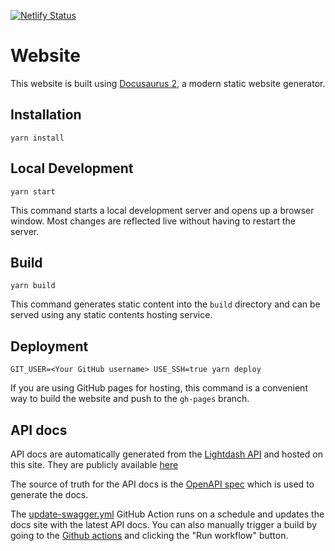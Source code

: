 [![Netlify Status](https://api.netlify.com/api/v1/badges/f4b62438-cc8b-46f3-bfac-5069dd6315d4/deploy-status)](https://app.netlify.com/sites/lightdash-docs/deploys)



# Website

This website is built using [Docusaurus 2](https://docusaurus.io/), a modern static website generator.

## Installation

```console
yarn install
```

## Local Development

```console
yarn start
```

This command starts a local development server and opens up a browser window. Most changes are reflected live without having to restart the server.

## Build

```console
yarn build
```

This command generates static content into the `build` directory and can be served using any static contents hosting service.

## Deployment

```console
GIT_USER=<Your GitHub username> USE_SSH=true yarn deploy
```

If you are using GitHub pages for hosting, this command is a convenient way to build the website and push to the `gh-pages` branch.

## API docs

API docs are automatically generated from the [Lightdash API](https://github.com/lightdash/lightdash/tree/main/packages/backend) and hosted on this site. They are publicly available [here](https://docs.lightdash.com/api/v1)

The source of truth for the API docs is the [OpenAPI spec](https://github.com/lightdash/lightdash/blob/main/packages/backend/src/generated/swagger.json) which is used to generate the docs.

The [update-swagger.yml](.github/workflows/update-swagger.yml) GitHub Action runs on a schedule and updates the docs site with the latest API docs. You can also manually trigger a build by going to the [Github actions](https://github.com/lightdash/lightdash-docs/actions/workflows/update-swagger.yml) and clicking the "Run workflow" button.
